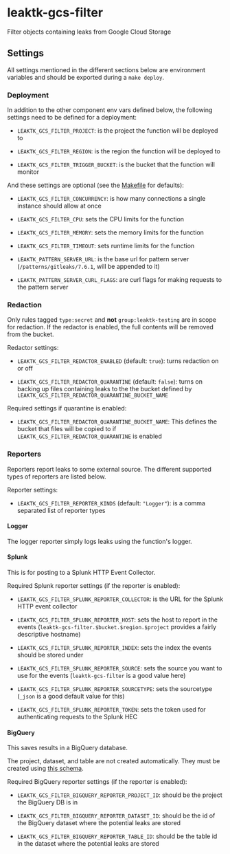 # leaktk-gcs-filter

Filter objects containing leaks from Google Cloud Storage

## Settings

All settings mentioned in the different sections below are environment
variables and should be exported during a `make deploy`.

### Deployment

In addition to the other component env vars defined below, the following
settings need to be defined for a deployment:

- `LEAKTK_GCS_FILTER_PROJECT`: is the project the function will be deployed to

- `LEAKTK_GCS_FILTER_REGION`: is the region the function will be deployed to

- `LEAKTK_GCS_FILTER_TRIGGER_BUCKET`: is the bucket that the function will
  monitor

And these settings are optional (see the [Makefile](./Makefile) for defaults):

- `LEAKTK_GCS_FILTER_CONCURRENCY`: is how many connections a single instance
  should allow at once

- `LEAKTK_GCS_FILTER_CPU`: sets the CPU limits for the function

- `LEAKTK_GCS_FILTER_MEMORY`: sets the memory limits for the function

- `LEAKTK_GCS_FILTER_TIMEOUT`: sets runtime limits for the function

- `LEAKTK_PATTERN_SERVER_URL`: is the base url for pattern server
  (`/patterns/gitleaks/7.6.1`, will be appended to it)

- `LEAKTK_PATTERN_SERVER_CURL_FLAGS`: are curl flags for making requests to the
  pattern server

### Redaction

Only rules tagged `type:secret` and **not** `group:leaktk-testing` are in scope for
redaction. If the redactor is enabled, the full contents will be removed from
the bucket.

Redactor settings:

- `LEAKTK_GCS_FILTER_REDACTOR_ENABLED` (default: `true`): turns redaction on or
  off

- `LEAKTK_GCS_FILTER_REDACTOR_QUARANTINE` (default: `false`): turns on backing
  up files containing leaks to the the bucket defined by
  `LEAKTK_GCS_FILTER_REDACTOR_QUARANTINE_BUCKET_NAME`

Required settings if quarantine is enabled:

- `LEAKTK_GCS_FILTER_REDACTOR_QUARANTINE_BUCKET_NAME`: This defines the bucket
  that files will be copied to if `LEAKTK_GCS_FILTER_REDACTOR_QUARANTINE` is
  enabled

### Reporters

Reporters report leaks to some external source. The different supported types
of reporters are listed below.

Reporter settings:

- `LEAKTK_GCS_FILTER_REPORTER_KINDS` (default: `"Logger"`): is a comma
  separated list of reporter types

#### Logger

The logger reporter simply logs leaks using the function's logger.

#### Splunk

This is for posting to a Splunk HTTP Event Collector.

Required Splunk reporter settings (if the reporter is enabled):

- `LEAKTK_GCS_FILTER_SPLUNK_REPORTER_COLLECTOR`: is the URL for the Splunk HTTP
  event collector

- `LEAKTK_GCS_FILTER_SPLUNK_REPORTER_HOST`: sets the host to report in the
  events (`leaktk-gcs-filter.$bucket.$region.$project` provides a fairly
  descriptive hostname)

- `LEAKTK_GCS_FILTER_SPLUNK_REPORTER_INDEX`: sets the index the events should
  be stored under

- `LEAKTK_GCS_FILTER_SPLUNK_REPORTER_SOURCE`: sets the source you want to use
  for the events (`leaktk-gcs-filter` is a good value here)

- `LEAKTK_GCS_FILTER_SPLUNK_REPORTER_SOURCETYPE`: sets the sourcetype (`_json`
  is a good default value for this)

- `LEAKTK_GCS_FILTER_SPLUNK_REPORTER_TOKEN`: sets the token used for
  authenticating requests to the Splunk HEC

#### BigQuery

This saves results in a BigQuery database.

The project, dataset, and table are not created automatically. They must be
created using [this schema](./BigQuerySchema.json).

Required BigQuery reporter settings (if the reporter is enabled):

- `LEAKTK_GCS_FILTER_BIGQUERY_REPORTER_PROJECT_ID`: should be the project the
  BigQuery DB is in

- `LEAKTK_GCS_FILTER_BIGQUERY_REPORTER_DATASET_ID`: should be the id of the
  BigQuery dataset where the potential leaks are stored

- `LEAKTK_GCS_FILTER_BIGQUERY_REPORTER_TABLE_ID`: should be the table id in the
  dataset where the potential leaks are stored
